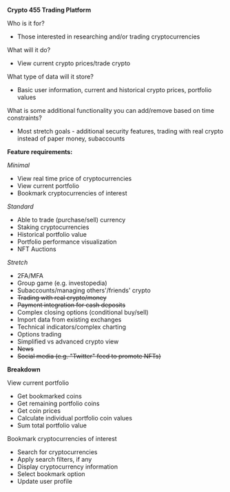 **Crypto 455 Trading Platform**

Who is it for?

- Those interested in researching and/or trading cryptocurrencies

What will it do?

- View current crypto prices/trade crypto

What type of data will it store?

- Basic user information, current and historical crypto prices, portfolio values

What is some additional functionality you can add/remove based on time constraints?

- Most stretch goals - additional security features, trading with real crypto instead of paper money, subaccounts

**Feature requirements:**

*Minimal*
- View real time price of cryptocurrencies
- View current portfolio
- Bookmark cryptocurrencies of interest

*Standard*
- Able to trade (purchase/sell) currency
- Staking cryptocurrencies
- Historical portfolio value
- Portfolio performance visualization
- NFT Auctions

*Stretch*
- 2FA/MFA
- Group game (e.g. investopedia)
- Subaccounts/managing others'/friends' crypto
- ~~Trading with real crypto/money~~
- ~~Payment integration for cash deposits~~
- Complex closing options (conditional buy/sell)
- Import data from existing exchanges
- Technical indicators/complex charting
- Options trading
- Simplified vs advanced crypto view
- ~~News~~
- ~~Social media (e.g. "Twitter" feed to promote NFTs)~~

**Breakdown**

View current portfolio
- Get bookmarked coins
- Get remaining portfolio coins
- Get coin prices
- Calculate individual portfolio coin values
- Sum total portfolio value

Bookmark cryptocurrencies of interest
- Search for cryptocurrencies
- Apply search filters, if any
- Display cryptocurrency information
- Select bookmark option
- Update user profile
